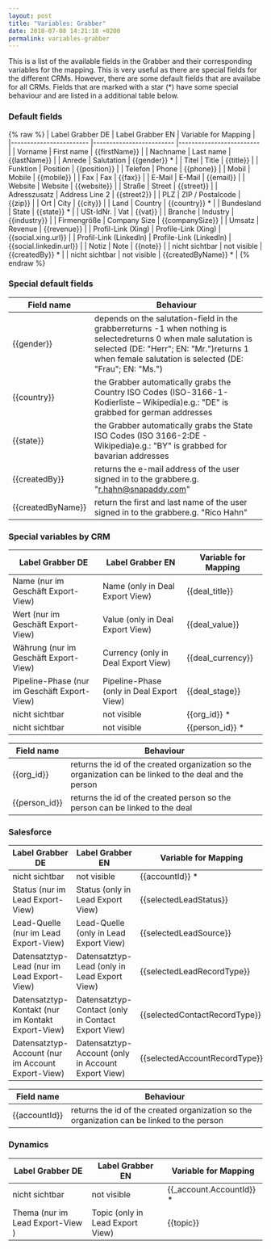 ```yaml
---
layout: post
title: "Variables: Grabber"
date: 2018-07-08 14:21:18 +0200
permalink: variables-grabber
---
```

This is a list of the available fields in the Grabber and their corresponding variables for the mapping. This is very useful as there are special fields for the different CRMs. However, there are some default fields that are availabe for all CRMs. Fields that are marked with a star (*) have some special behaviour and are listed in a additional table below.

### Default fields
{% raw %}
| Label Grabber DE       	| Label Grabber EN        	| Variable for Mapping    	|
|------------------------	|-------------------------	|-------------------------	|
| Vorname                	| First name              	| {{firstName}}           	|
| Nachname               	| Last name               	| {{lastName}}            	|
| Anrede                 	| Salutation              	| {{gender}} *            	|
| Titel                  	| Title                   	| {{title}}               	|
| Funktion               	| Position                	| {{position}}            	|
| Telefon                	| Phone                   	| {{phone}}               	|
| Mobil                  	| Mobile                  	| {{mobile}}              	|
| Fax                    	| Fax                     	| {{fax}}                 	|
| E-Mail                 	| E-Mail                  	| {{email}}               	|
| Website                	| Website                 	| {{website}}             	|
| Straße                 	| Street                  	| {{street}}              	|
| Adresszusatz           	| Address Line 2          	| {{street2}}             	|
| PLZ                    	| ZIP / Postalcode        	| {{zip}}                 	|
| Ort                    	| City                    	| {{city}}                	|
| Land                   	| Country                 	| {{country}} *           	|
| Bundesland             	| State                   	| {{state}} *             	|
| USt-IdNr.              	| Vat                     	| {{vat}}                 	|
| Branche                	| Industry                	| {{industry}}            	|
| Firmengröße            	| Company Size            	| {{companySize}}         	|
| Umsatz                 	| Revenue                 	| {{revenue}}             	|
| Profil-Link (Xing)     	| Profile-Link (Xing)     	| {{social.xing.url}}     	|
| Profil-Link (LinkedIn) 	| Profile-Link (LinkedIn) 	| {{social.linkedin.url}} 	|
| Notiz                  	| Note                    	| {{note}}                	|
| nicht sichtbar         	| not visible             	| {{createdBy}} *         	|
| nicht sichtbar         	| not visible             	| {{createdByName}} *     	|
{% endraw %}
### Special default fields

| Field name        	| Behaviour                                                                                                                                                                                                               	|
|-------------------	|-------------------------------------------------------------------------------------------------------------------------------------------------------------------------------------------------------------------------	|
| {{gender}}        	| depends on the salutation-field in the grabberreturns -1 when nothing is selectedreturns 0 when male salutation is selected (DE: "Herr"; EN: "Mr.")returns 1 when female salutation is selected (DE: "Frau"; EN: "Ms.") 	|
| {{country}}       	| the Grabber automatically grabs the Country ISO Codes (ISO-3166-1-Kodierliste – Wikipedia)e.g.: "DE" is grabbed for german addresses                                                                                    	|
| {{state}}         	| the Grabber automatically grabs the State ISO Codes (ISO 3166-2:DE - Wikipedia)e.g.: "BY" is grabbed for bavarian addresses                                                                                             	|
| {{createdBy}}     	| returns the e-mail address of the user signed in to the grabbere.g. "r.hahn@snapaddy.com"                                                                                                                               	|
| {{createdByName}} 	| return the first and last name of the user signed in to the grabbere.g. "Rico Hahn"                                                                                                                                     	|
### Special variables by CRM

| Label Grabber DE                             | Label Grabber EN                          | Variable for Mapping |
|----------------------------------------------|-------------------------------------------|----------------------|
| Name (nur im Geschäft Export-View)           | Name (only in Deal Export View)           | {{deal_title}}       |
| Wert (nur im Geschäft Export-View)           | Value (only in Deal Export View)          | {{deal_value}}       |
| Währung (nur im Geschäft Export-View)        | Currency (only in Deal Export View)       | {{deal_currency}}    |
| Pipeline-Phase (nur im Geschäft Export-View) | Pipeline-Phase (only in Deal Export View) | {{deal_stage}}       |
| nicht sichtbar                               | not visible                               | {{org_id}} *         |
| nicht sichtbar                               | not visible                               | {{person_id}} *      |

| Field name    | Behaviour                                                                                               |
|---------------|---------------------------------------------------------------------------------------------------------|
| {{org_id}}    | returns the id of the created organization so the organization can be linked to the deal and the person |
| {{person_id}} | returns the id of the created person so the person can be linked to the deal                            |

### Salesforce

| Label Grabber DE                                  | Label Grabber EN                                   | Variable for Mapping          |
|---------------------------------------------------|----------------------------------------------------|-------------------------------|
| nicht sichtbar                                    | not visible                                        | {{accountId}} *               |
| Status (nur im Lead Export-View)                  | Status (only in Lead Export View)                  | {{selectedLeadStatus}}        |
| Lead-Quelle (nur im Lead Export-View)             | Lead-Quelle (only in Lead Export View)             | {{selectedLeadSource}}        |
| Datensatztyp-Lead (nur im Lead Export-View)       | Datensatztyp-Lead (only in Lead Export View)       | {{selectedLeadRecordType}}    |
| Datensatztyp-Kontakt (nur im Kontakt Export-View) | Datensatztyp-Contact (only in Contact Export View) | {{selectedContactRecordType}} |
| Datensatztyp-Account (nur im Account Export-View) | Datensatztyp-Account (only in Account Export View) | {{selectedAccountRecordType}} |

| Field name    | Behaviour                                                                                  |
|---------------|--------------------------------------------------------------------------------------------|
| {{accountId}} | returns the id of the created organization so the organization can be linked to the person |

### Dynamics

| Label Grabber DE                 | Label Grabber EN                 | Variable for Mapping     |
|----------------------------------|----------------------------------|--------------------------|
| nicht sichtbar                   | not visible                      | {{_account.AccountId}} * |
| Thema (nur im Lead Export-View ) | Topic (only in Lead Export View) | {{topic}}                |
